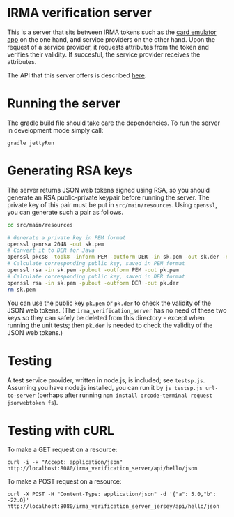 # IRMA verification server

This is a server that sits between IRMA tokens such as the [card emulator app](https://github.com/credentials/irma_android_cardemu) on the one hand, and service providers on the other hand. Upon the request of a service provider, it requests attributes from the token and verifies their validity. If succesful, the service provider receives the attributes.

The API that this server offers is described [here](https://credentials.github.io/proposals/irma-without-apdus).

# Running the server

The gradle build file should take care the dependencies. To run the server in development mode simply call:

    gradle jettyRun

# Generating RSA keys

The server returns JSON web tokens signed using RSA, so you should generate an RSA public-private keypair before running the server. The private key of this pair must be put in `src/main/resources`. Using `openssl`, you can generate such a pair as follows.

```bash
cd src/main/resources

# Generate a private key in PEM format
openssl genrsa 2048 -out sk.pem
# Convert it to DER for Java
openssl pkcs8 -topk8 -inform PEM -outform DER -in sk.pem -out sk.der -nocrypt
# Calculate corresponding public key, saved in PEM format
openssl rsa -in sk.pem -pubout -outform PEM -out pk.pem
# Calculate corresponding public key, saved in DER format
openssl rsa -in sk.pem -pubout -outform DER -out pk.der
rm sk.pem
```

You can use the public key `pk.pem` or `pk.der` to check the validity of the JSON web tokens. (The `irma_verification_server` has no need of these two keys so they can safely be deleted from this directory - except when running the unit tests; then `pk.der` is needed to check the validity of the JSON web tokens.)

# Testing

A test service provider, written in node.js, is included; see `testsp.js`. Assuming you have node.js installed, you can run it by `js testsp.js url-to-server` (perhaps after running `npm install qrcode-terminal request jsonwebtoken fs`).

# Testing with cURL

To make a GET request on a resource:

    curl -i -H "Accept: application/json" http://localhost:8080/irma_verification_server/api/hello/json

To make a POST request on a resource:

    curl -X POST -H "Content-Type: application/json" -d '{"a": 5.0,"b": -22.0}' http://localhost:8080/irma_verification_server_jersey/api/hello/json

